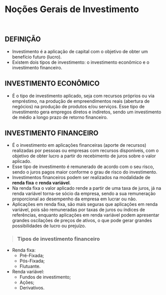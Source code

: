 # Noções Gerais de Investimento

<br>

## DEFINIÇÃO
* Investimento é a aplicação de capital com o objetivo de obter um benefício futuro (lucro).
* Existem dois tipos de investimento: o investimento econômico e o investimento financeiro.

## INVESTIMENTO ECONÔMICO
* É o tipo de investimento aplicado, seja com recursos próprios ou via empréstimo, na produção de empreendimentos reais (abertura de negócios) na produção de produtos e/ou serviços. Esse tipo de investimento gera empregos diretos e indiretos, sendo um investimento de médio a longo prazo de retorno financeiro.

## INVESTIMENTO FINANCEIRO
* É o investimento em aplicações financeiras (aporte de recursos) realizadas por pessoas ou empresas com recursos disponíveis, com o objetivo de obter lucro a partir do recebimento de juros sobre o valor aplicado. 
* Esse tipo de investimento é remunerado de acordo com o seu risco, sendo o juros pagos maior conforme o grau de risco do investimento.
* Investimentos financeiros podem ser realizados na modalidade de **renda fixa** e **renda variável**. 
* Na renda fixa o valor aplicado rende a partir de uma taxa de juros, já na renda variável torna-se sócio da empresa, sendo a sua remuneração proporcional ao desempenho da empresa em lucrar ou não.
* Aplicações em renda fixa, são mais seguras que aplicações em renda variável, pois são remuneradas por taxas de juros ou índices de referências, enquanto aplicações em renda variável podem apresentar grandes oscilações de preços de ativos, o que pode gerar grandes possibilidades de lucro ou prejuízo.

> ### Tipos de investimento financeiro
* Renda fixa:
  - Pré-Fixada;
  - Pós-Fixada;
  - Flutuante.
* Renda variável:
  - Fundos de investimento;
  - Ações;
  - Derivativos.